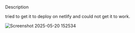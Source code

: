 Description

tried to get it to deploy on netlify and could not get it to work.

![Screenshot 2025-05-20 152534](https://github.com/user-attachments/assets/a9f3729d-602a-4c14-a7b2-365446398ef2)
